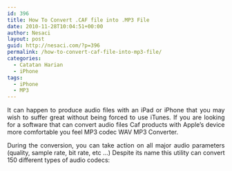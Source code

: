 ```yaml
---
id: 396
title: How To Convert .CAF file into .MP3 File
date: 2010-11-28T10:04:51+00:00
author: Nesaci
layout: post
guid: http://nesaci.com/?p=396
permalink: /how-to-convert-caf-file-into-mp3-file/
categories:
  - Catatan Harian
  - iPhone
tags:
  - iPhone
  - MP3
---
```

<p style="text-align: justify;">
  It can happen to produce audio files with an iPad or iPhone that you may wish to suffer great without being forced to use iTunes. If you are looking for a software that can convert audio files Caf products with Apple&#8217;s device more comfortable you feel MP3 codec WAV MP3 Converter.
</p>

<p style="text-align: justify;">
  During the conversion, you can take action on all major audio parameters (quality, sample rate, bit rate, etc &#8230;) Despite its name this utility can convert 150 different types of audio codecs:
</p>